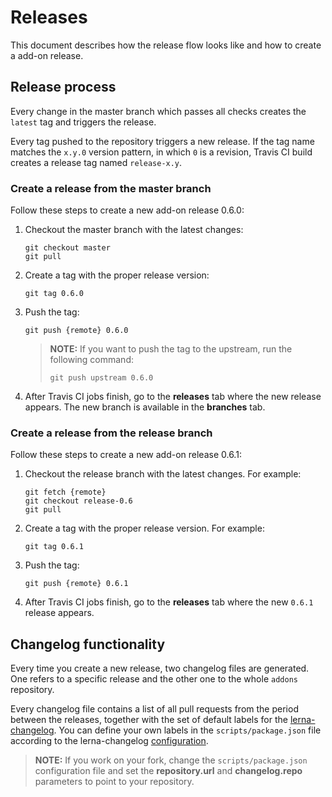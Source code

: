 # Releases

This document describes how the release flow looks like and how to create a add-on release.

## Release process

Every change in the master branch which passes all checks creates the `latest` tag and triggers the release.

Every tag pushed to the repository triggers a new release. If the tag name matches the `x.y.0` version pattern, in which `0` is a revision, Travis CI build creates a release tag named `release-x.y`.

### Create a release from the master branch

Follow these steps to create a new add-on release 0.6.0:

1. Checkout the master branch with the latest changes:

    ```
    git checkout master
    git pull
    ```

2. Create a tag with the proper release version:

    ```
    git tag 0.6.0
    ```   

3. Push the tag:

    ```
    git push {remote} 0.6.0
    ```

    >**NOTE:** If you want to push the tag to the upstream, run the following command:
    >```
    >git push upstream 0.6.0
    >```


4. After Travis CI jobs finish, go to the **releases** tab where the new release appears. The new branch is available in the **branches** tab.


### Create a release from the release branch

Follow these steps to create a new add-on release 0.6.1:

1. Checkout the release branch with the latest changes. For example:

    ```
    git fetch {remote}
    git checkout release-0.6
    git pull
    ```

2. Create a tag with the proper release version. For example:

    ```
    git tag 0.6.1
    ```   

3. Push the tag:

    ```
    git push {remote} 0.6.1
    ```

4. After Travis CI jobs finish, go to the **releases** tab where the new `0.6.1` release appears.


## Changelog functionality

Every time you create a new release, two changelog files are generated. One refers to a specific release and the other one to the whole `addons` repository.

Every changelog file contains a list of all pull requests from the period between the releases, together with the set of default labels for the [lerna-changelog](https://github.com/lerna/lerna-changelog#usage).
You can define your own labels in the `scripts/package.json` file according to the lerna-changelog [configuration](https://github.com/lerna/lerna-changelog#configuration).

>**NOTE:** If you work on your fork, change the `scripts/package.json` configuration file and set the **repository.url** and **changelog.repo** parameters to point to your repository.
